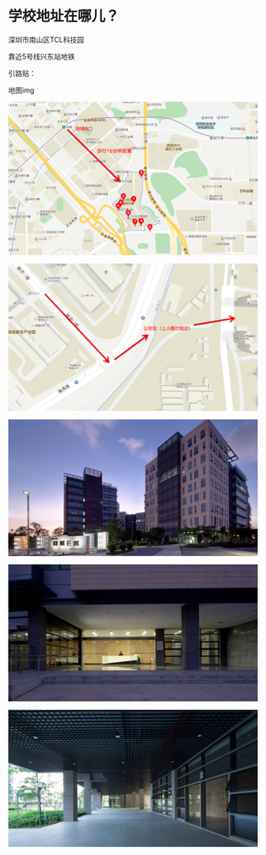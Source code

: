 # 学校地址在哪儿？

深圳市南山区TCL科技园 

靠近5号线兴东站地铁

引路贴：

地图img

![](../.gitbook/assets/qq20180510-2.png)

![](../.gitbook/assets/qq20180510-1.png)

![](../.gitbook/assets/1478721251781356424.jpg)

![](../.gitbook/assets/1478721252636388433.jpg)

![](../.gitbook/assets/1478721251836558774.jpg)

